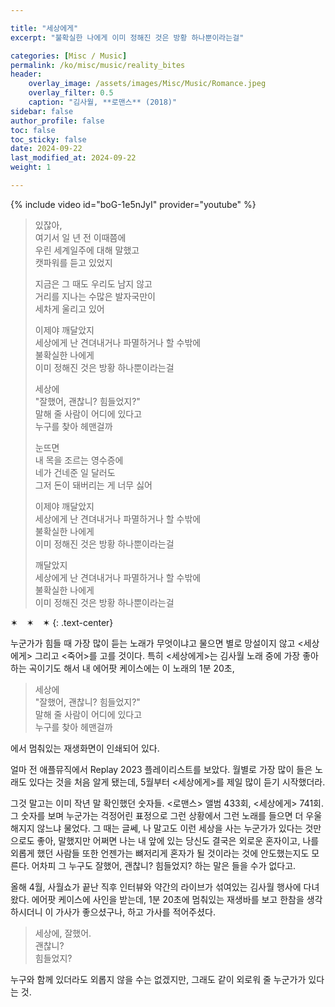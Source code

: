 ```yaml
---

title: "세상에게"
excerpt: "불확실한 나에게 이미 정해진 것은 방황 하나뿐이라는걸"

categories: [Misc / Music]
permalink: /ko/misc/music/reality_bites
header:
    overlay_image: /assets/images/Misc/Music/Romance.jpeg
    overlay_filter: 0.5
    caption: "김사월, **로맨스** (2018)"
sidebar: false
author_profile: false
toc: false
toc_sticky: false
date: 2024-09-22
last_modified_at: 2024-09-22
weight: 1

---
```


{% include video id="boG-1e5nJyI" provider="youtube" %}

> 있잖아,  
> 여기서 일 년 전 이때쯤에  
> 우린 세계일주에 대해 말했고  
> 캣파워를 듣고 있었지
> 
> 지금은 그 때도 우리도 남지 않고  
> 거리를 지나는 수많은 발자국만이  
> 세차게 울리고 있어
>
> 이제야 깨달았지  
> 세상에게 난 견뎌내거나 파멸하거나 할 수밖에  
> 불확실한 나에게  
> 이미 정해진 것은 방황 하나뿐이라는걸  
> 
> 세상에  
> "잘했어, 괜찮니? 힘들었지?"  
> 말해 줄 사람이 어디에 있다고  
> 누구를 찾아 헤맨걸까
> 
> 눈뜨면  
> 내 목을 조르는 영수증에  
> 네가 건네준 일 달러도  
> 그저 돈이 돼버리는 게 너무 싫어  
> 
> 이제야 깨달았지  
> 세상에게 난 견뎌내거나 파멸하거나 할 수밖에  
> 불확실한 나에게  
> 이미 정해진 것은 방황 하나뿐이라는걸
> 
> 깨달았지  
> 세상에게 난 견뎌내거나 파멸하거나 할 수밖에  
> 불확실한 나에게  
> 이미 정해진 것은 방황 하나뿐이라는걸  

✶&emsp;✶&emsp;✶
{: .text-center}

누군가가 힘들 때 가장 많이 듣는 노래가 무엇이냐고 물으면 별로 망설이지 않고 <세상에게> 그리고 <죽어>를 고를 것이다. 특히 <세상에게>는 김사월 노래 중에 가장 좋아하는 곡이기도 해서 내 에어팟 케이스에는 이 노래의 1분 20초,

> 세상에  
> "잘했어, 괜찮니? 힘들었지?"  
> 말해 줄 사람이 어디에 있다고  
> 누구를 찾아 헤맨걸까

에서 멈춰있는 재생화면이 인쇄되어 있다.

얼마 전 애플뮤직에서 Replay 2023 플레이리스트를 보았다. 월별로 가장 많이 들은 노래도 있다는 것을 처음 알게 됐는데, 5월부터 <세상에게>를 제일 많이 듣기 시작했더라.

그것 말고는 이미 작년 말 확인했던 숫자들. <로맨스> 앨범 433회, <세상에게> 741회. 그 숫자를 보며 누군가는 걱정어린 표정으로 그런 상황에서 그런 노래를 들으면 더 우울해지지 않느냐 물었다. 그 때는 글쎄, 나 말고도 이런 세상을 사는 누군가가 있다는 것만으로도 좋아, 말했지만 어쩌면 나는 내 앞에 있는 당신도 결국은 외로운 혼자이고, 나를 외롭게 했던 사람들 또한 언젠가는 뼈저리게 혼자가 될 것이라는 것에 안도했는지도 모른다. 어차피 그 누구도 잘했어, 괜찮니? 힘들었지? 하는 말은 들을 수가 없다고.

올해 4월, 사월쇼가 끝난 직후 인터뷰와 약간의 라이브가 섞여있는 김사월 행사에 다녀왔다. 에어팟 케이스에 사인을 받는데, 1분 20초에 멈춰있는 재생바를 보고 한참을 생각하시더니 이 가사가 좋으셨구나, 하고 가사를 적어주셨다.

> 세상에, 잘했어.  
> 괜찮니?  
> 힘들었지?  

누구와 함께 있더라도 외롭지 않을 수는 없겠지만, 그래도 같이 외로워 줄 누군가가 있다는 것.